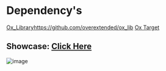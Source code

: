 # Dependency's 
[Ox_Library](https://github.com/overextended/ox_lib)https://github.com/overextended/ox_lib
[Ox Target](https://github.com/overextended/ox_target) 

## Showcase: [Click Here](https://www.youtube.com/watch?v=dszc6spJ7n0&t=180s)

![image](https://github.com/Codyshep/FiveM-ESX-GangCreator/assets/58715617/675554c0-4ee6-4533-a19a-1a3bea225cd6)


